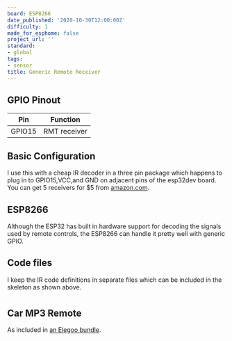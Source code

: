```yaml
---
board: ESP8266
date_published: '2020-10-30T12:00:00Z'
difficulty: 1
made_for_esphome: false
project_url: ''
standard:
- global
tags:
- sensor
title: Generic Remote Receiver
---
```


## GPIO Pinout

| Pin    | Function     |
| ------ | ------------ |
| GPIO15 | RMT receiver |

## Basic Configuration

I use this with a cheap IR decoder in a three pin package which happens to plug in to GPIO15,VCC,and GND on adjacent pins of
the esp32dev board. You can get 5 receivers for $5 from [amazon.com](https://amzn.to/2NZaH9a).

## ESP8266

Although the ESP32 has built in hardware support for decoding the signals used by remote controls, the ESP8266
can handle it pretty well with generic GPIO.

## Code files

I keep the IR code definitions in separate files which can be included in the skeleton as shown above.
#

## Car MP3 Remote

As included in [an Elegoo bundle](https://amzn.to/3stqQCC).
#